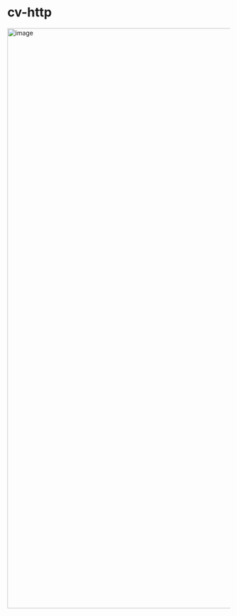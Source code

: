 # cv-http

<img width="1308" alt="image" src="https://user-images.githubusercontent.com/56638573/170433927-b1122a30-a831-4313-845d-399368372a16.png">

